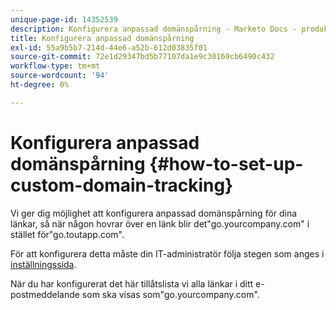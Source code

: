 ```yaml
---
unique-page-id: 14352539
description: Konfigurera anpassad domänspårning - Marketo Docs - produktdokumentation
title: Konfigurera anpassad domänspårning
exl-id: 55a9b5b7-214d-44e6-a52b-612d03835f01
source-git-commit: 72e1d29347bd5b77107da1e9c30169cb6490c432
workflow-type: tm+mt
source-wordcount: '94'
ht-degree: 0%

---
```


# Konfigurera anpassad domänspårning {#how-to-set-up-custom-domain-tracking}

Vi ger dig möjlighet att konfigurera anpassad domänspårning för dina länkar, så när någon hovrar över en länk blir det&quot;go.yourcompany.com&quot; i stället för&quot;go.toutapp.com&quot;.

För att konfigurera detta måste din IT-administratör följa stegen som anges i [inställningssida](https://toutapp.com/custom_tracking_domain).

När du har konfigurerat det här tillåtslista vi alla länkar i ditt e-postmeddelande som ska visas som&quot;go.yourcompany.com&quot;.
